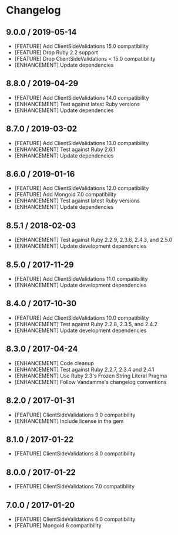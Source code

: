 # Changelog

## 9.0.0 / 2019-05-14

* [FEATURE] Add ClientSideValidations 15.0 compatibility
* [FEATURE] Drop Ruby 2.2 support
* [FEATURE] Drop ClientSideValidations < 15.0 compatibility
* [ENHANCEMENT] Update dependencies

## 8.8.0 / 2019-04-29

* [FEATURE] Add ClientSideValidations 14.0 compatibility
* [ENHANCEMENT] Test against latest Ruby versions
* [ENHANCEMENT] Update dependencies

## 8.7.0 / 2019-03-02

* [FEATURE] Add ClientSideValidations 13.0 compatibility
* [ENHANCEMENT] Test against Ruby 2.6.1
* [ENHANCEMENT] Update dependencies

## 8.6.0 / 2019-01-16

* [FEATURE] Add ClientSideValidations 12.0 compatibility
* [FEATURE] Add Mongoid 7.0 compatibility
* [ENHANCEMENT] Test against latest Ruby versions
* [ENHANCEMENT] Update dependencies

## 8.5.1 / 2018-02-03

* [ENHANCEMENT] Test against Ruby 2.2.9, 2.3.6, 2.4.3, and 2.5.0
* [ENHANCEMENT] Update development dependencies

## 8.5.0 / 2017-11-29

* [FEATURE] Add ClientSideValidations 11.0 compatibility
* [ENHANCEMENT] Update development dependencies

## 8.4.0 / 2017-10-30

* [FEATURE] Add ClientSideValidations 10.0 compatibility
* [ENHANCEMENT] Test against Ruby 2.2.8, 2.3.5, and 2.4.2
* [ENHANCEMENT] Update development dependencies

## 8.3.0 / 2017-04-24

* [ENHANCEMENT] Code cleanup
* [ENHANCEMENT] Test against Ruby 2.2.7, 2.3.4 and 2.4.1
* [ENHANCEMENT] Use Ruby 2.3's Frozen String Literal Pragma
* [ENHANCEMENT] Follow Vandamme's changelog conventions

## 8.2.0 / 2017-01-31

* [FEATURE] ClientSideValidations 9.0 compatibility
* [ENHANCEMENT] Include license in the gem

## 8.1.0 / 2017-01-22

* [FEATURE] ClientSideValidations 8.0 compatibility

## 8.0.0 / 2017-01-22

* [FEATURE] ClientSideValidations 7.0 compatibility

## 7.0.0 / 2017-01-20

* [FEATURE] ClientSideValidations 6.0 compatibility
* [FEATURE] Mongoid 6 compatibility
